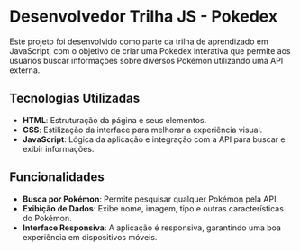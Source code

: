 # Desenvolvedor Trilha JS - Pokedex

Este projeto foi desenvolvido como parte da trilha de aprendizado em JavaScript, com o objetivo de criar uma Pokedex interativa que permite aos usuários buscar informações sobre diversos Pokémon utilizando uma API externa.

## Tecnologias Utilizadas

- **HTML**: Estruturação da página e seus elementos.
- **CSS**: Estilização da interface para melhorar a experiência visual.
- **JavaScript**: Lógica da aplicação e integração com a API para buscar e exibir informações.

## Funcionalidades

- **Busca por Pokémon**: Permite pesquisar qualquer Pokémon pela API.
- **Exibição de Dados**: Exibe nome, imagem, tipo e outras características do Pokémon.
- **Interface Responsiva**: A aplicação é responsiva, garantindo uma boa experiência em dispositivos móveis.
